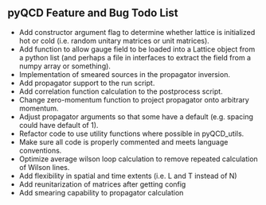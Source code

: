 pyQCD Feature and Bug Todo List
-------------------------------

- Add constructor argument flag to determine whether lattice is initialized hot or cold (i.e. random unitary matrices or unit matrices).
- Add function to allow gauge field to be loaded into a Lattice object from a python list (and perhaps a file in interfaces to extract the field from a numpy array or something).
- Implementation of smeared sources in the propagator inversion.
- Add propagator support to the run script.
- Add correlation function calculation to the postprocess script.
- Change zero-momentum function to project propagator onto arbitrary momentum.
- Adjust propagator arguments so that some have a default (e.g. spacing could have default of 1).
- Refactor code to use utility functions where possible in pyQCD_utils.
- Make sure all code is properly commented and meets language conventions.
- Optimize average wilson loop calculation to remove repeated calculation of Wilson lines.
- Add flexibility in spatial and time extents (i.e. L and T instead of N)
- Add reunitarization of matrices after getting config
- Add smearing capability to propagator calculation
